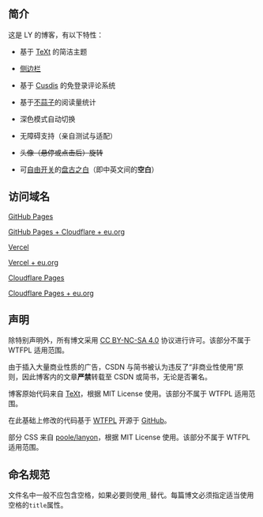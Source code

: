 ## 简介

这是 LY 的博客，有以下特性：

- 基于 [TeXt](https://tianqi.name/jekyll-TeXt-theme) 的简洁主题

- [侧边栏](https://wu-kan.cn/)

- 基于 [Cusdis](https://cusdis.com/) 的免登录评论系统

- 基于[不蒜子](https://busuanzi.ibruce.info/)的阅读量统计

- 深色模式自动切换

- 无障碍支持（亲自测试与适配）

- <del>头像（悬停或点击后）旋转</del>

- 可[自由开关](https://github.com/Young-Lord/Young-Lord.github.io/blob/master/about.md?plain=1#L6)的[盘古之白](https://github.com/mastermay/text-autospace.js)（即中英文间的**空白**）

## 访问域名

[GitHub Pages](https://young-lord.github.io)

[GitHub Pages + Cloudflare + eu.org](https://blog.lyniko.eu.org)

[Vercel](https://ly-blog.vercel.app)

[Vercel + eu.org](https://bl0g.lyniko.eu.org)

[Cloudflare Pages](https://ly-blog.pages.dev)

[Cloudflare Pages + eu.org](https://b1og.lyniko.eu.org)

## 声明

除特别声明外，所有博文采用 [CC BY-NC-SA 4.0](https://creativecommons.org/licenses/by-nc-sa/4.0/deed.zh) 协议进行许可。该部分不属于 WTFPL 适用范围。

由于插入大量商业性质的广告，CSDN 与简书被认为违反了“非商业性使用”原则，因此博客内的文章**严禁**转载至 CSDN 或简书，无论是否署名。

博客原始代码来自 [TeXt](https://kitian616.github.io/jekyll-TeXt-theme/)，根据 MIT License 使用。该部分不属于 WTFPL 适用范围。

在此基础上修改的代码基于 [WTFPL](https://github.com/Young-Lord/young-lord.github.io/blob/master/LICENSE.md) 开源于 [GitHub](https://github.com/Young-Lord/young-lord.github.io)。

部分 CSS 来自 [poole/lanyon](https://github.com/poole/lanyon/releases/tag/v1.1.0)，根据 MIT License 使用。该部分不属于 WTFPL 适用范围。

## 命名规范

文件名中一般不应包含空格，如果必要则使用`_`替代。每篇博文必须指定适当使用空格的`title`属性。
